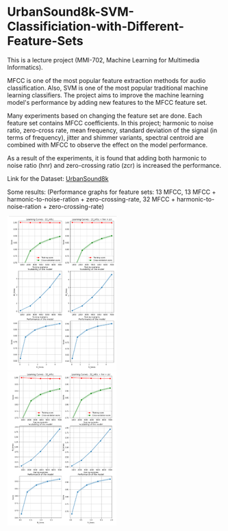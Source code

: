 # UrbanSound8k-SVM-Classificiation-with-Different-Feature-Sets

This is a lecture project (MMI-702, Machine Learning for Multimedia Informatics).

MFCC is one of the most popular feature extraction methods for audio classification. Also, SVM is one of the most popular traditional machine learning classifiers. The project aims to improve the machine learning model's performance by adding new features to the MFCC feature set.

Many experiments based on changing the feature set are done. Each feature set contains MFCC coefficients. In this project; harmonic to noise ratio, zero-cross rate, mean frequency, standard deviation of the signal (in terms of frequency), jitter and shimmer variants, spectral centroid are
combined with MFCC to observe the effect on the model performance.

As a result of the experiments, it is found that adding both harmonic to noise ratio (hnr) and zero-crossing ratio (zcr) is increased the performance.

Link for the Dataset: [UrbanSound8k](https://urbansounddataset.weebly.com/)

Some results: (Performance graphs for feature sets: 13 MFCC, 13 MFCC + harmonic-to-noise-ration + zero-crossing-rate, 32 MFCC + harmonic-to-noise-ration + zero-crossing-rate)

<img src="https://github.com/BurakSevsay/UrbanSound8k-SVM-Classificiation-with-Different-Feature-Sets/blob/main/Comparison_1.png" width="256" height="360">

<img src="https://github.com/BurakSevsay/UrbanSound8k-SVM-Classificiation-with-Different-Feature-Sets/blob/main/Comparison_2.png" width="256" height="360">
